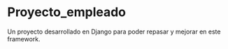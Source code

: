 # Proyecto_empleado
Un proyecto desarrollado en Django para poder repasar y mejorar en este framework. 
